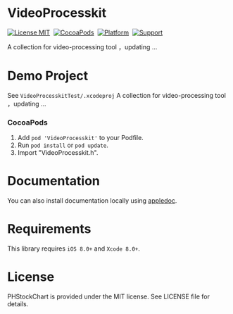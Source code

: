 # VideoProcesskit
[![License MIT](https://img.shields.io/badge/license-MIT-green.svg?style=flat)](https://github.com/HeterPu/PHStockChart/blob/master/LICENSE)&nbsp;
[![CocoaPods](https://img.shields.io/badge/pod-1.2-yellow.svg)](https://cocoapods.org)&nbsp;
[![Platform](https://img.shields.io/badge/platform-iOS-lightgray.svg)](https://cocoapods.org)&nbsp;
[![Support](https://img.shields.io/badge/support-iOS%206%2B%20-blue.svg?style=flat)](https://www.apple.com/nl/ios/)&nbsp;

A collection for video-processing tool ，updating ...

Demo Project
==============
See `VideoProcesskitTest/.xcodeproj`
A collection for video-processing tool ，updating ...


### CocoaPods

1. Add `pod 'VideoProcesskit'` to your Podfile.
2. Run `pod install` or `pod update`.
3. Import "VideoProcesskit.h".

Documentation
==============
You can also install documentation locally using [appledoc](https://github.com/tomaz/appledoc).


Requirements
==============
This library requires `iOS 8.0+` and `Xcode 8.0+`.


License
==============
PHStockChart is provided under the MIT license. See LICENSE file for details.
